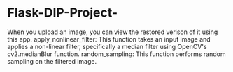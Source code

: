 # Flask-DIP-Project-
When you upload an image, you can view the restored verison of it using this app.  apply_nonlinear_filter: This function takes an input image and applies a non-linear filter, specifically a median filter using OpenCV's cv2.medianBlur function.  random_sampling: This function performs random sampling on the filtered image. 
